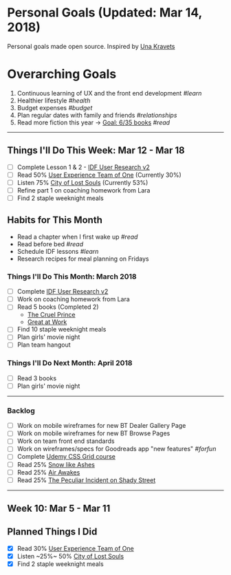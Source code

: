 Personal Goals (Updated: Mar 14, 2018)
==============

Personal goals made open source. Inspired by [Una Kravets](https://una.im/personal-goals-guide/)

# Overarching Goals
1. Continuous learning of UX and the front end development *#learn*
2. Healthier lifestyle *#health*
3. Budget expenses *#budget*
4. Plan regular dates with family and friends *#relationships*
5. Read more fiction this year -> [Goal: 6/35 books](https://www.goodreads.com/user_challenges/10348403) *#read*

---

## Things I'll Do This Week: Mar 12 - Mar 18
- [ ] Complete Lesson 1 & 2 - [IDF User Research v2](https://github.com/candicodeit/personal-goals/projects/3) 
- [ ] Read 50% [User Experience Team of One](https://www.goodreads.com/book/show/18177290-the-user-experience-team-of-one?from_search=true) (Currently 30%)
- [ ] Listen 75% [City of Lost Souls](https://www.goodreads.com/book/show/12686642-city-of-lost-souls) (Currently 53%)
- [ ] Refine part 1 on coaching homework from Lara
- [ ] Find 2 staple weeknight meals

## Habits for This Month
- Read a chapter when I first wake up *#read*
- Read before bed *#read*
- Schedule IDF lessons *#learn*
- Research recipes for meal planning on Fridays

### Things I'll Do This Month: March 2018
- [ ] Complete [IDF User Research v2](https://github.com/candicodeit/personal-goals/projects/3) 
- [ ] Work on coaching homework from Lara
- [ ] Read 5 books (Completed 2)
  - [The Cruel Prince](https://www.goodreads.com/book/show/26032825-the-cruel-prince)
  - [Great at Work](https://www.goodreads.com/book/show/35297611-great-at-work)
- [ ] Find 10 staple weeknight meals
- [ ] Plan girls' movie night
- [ ] Plan team hangout

### Things I'll Do Next Month: April 2018
- [ ] Read 3 books
- [ ] Plan girls' movie night

---

### Backlog
- [ ] Work on mobile wireframes for new BT Dealer Gallery Page
- [ ] Work on mobile wireframes for new BT Browse Pages
- [ ] Work on team front end standards
- [ ] Work on wireframes/specs for Goodreads app "new features" *#forfun*
- [ ] Complete [Udemy CSS Grid course](https://github.com/candicodeit/udemy/projects/1)
- [ ] Read 25% [Snow like Ashes](https://www.goodreads.com/book/show/17399160-snow-like-ashes?from_search=true)
- [ ] Read 25% [Air Awakes](https://www.goodreads.com/book/show/23127048-air-awakens?from_search=true)
- [ ] Read 25% [The Peculiar Incident on Shady Street](https://www.goodreads.com/book/show/27395333-the-peculiar-incident-on-shady-street)

--- 
## Week 10: Mar 5 - Mar 11

## Planned Things I Did
- [x] Read 30% [User Experience Team of One](https://www.goodreads.com/book/show/18177290-the-user-experience-team-of-one)
- [x] Listen ~25%~ 50% [City of Lost Souls](https://www.goodreads.com/book/show/12686642-city-of-lost-souls)
- [x] Find 2 staple weeknight meals
